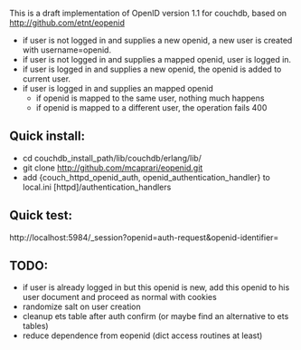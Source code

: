 This is a draft implementation of OpenID version 1.1 for couchdb,
based on http://github.com/etnt/eopenid


   * if user is not logged in and supplies a new openid, a new user is created with username=openid.
   * if user is not logged in and supplies a mapped openid, user is logged in.
   * if user is logged in and supplies a new openid, the openid is added to current user.
   * if user is logged in and supplies an mapped openid
      * if openid is mapped to the same user, nothing much happens
      * if openid is mapped to a different user, the operation fails 400

Quick install:
--------------
   * cd couchdb_install_path/lib/couchdb/erlang/lib/
   * git clone http://github.com/mcaprari/eopenid.git
   * add {couch_httpd_openid_auth, openid_authentication_handler} to local.ini [httpd]/authentication_handlers
  
Quick test:
----------
http://localhost:5984/_session?openid=auth-request&openid-identifier=<your openid>
	



TODO:
----
   * if user is already logged in but this openid is new, add this openid to his user document
and proceed as normal with cookies
   * randomize salt on user creation
   * cleanup ets table after auth confirm (or maybe find an alternative to ets tables)
   * reduce dependence from eopenid (dict access routines at least)
   